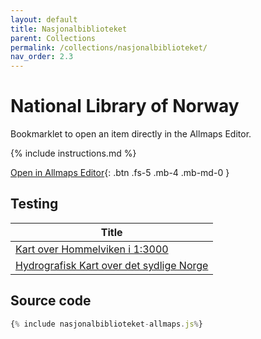 ```yaml
---
layout: default
title: Nasjonalbiblioteket
parent: Collections
permalink: /collections/nasjonalbiblioteket/
nav_order: 2.3
---
```

# National Library of Norway
Bookmarklet to open an item directly in the Allmaps Editor.

{% include instructions.md %}

<a href="{% include nasjonalbiblioteket-allmaps.min.js%}">Open in Allmaps Editor</a>{: .btn .fs-5 .mb-4 .mb-md-0 }

## Testing

| Title |
| --- |
| [Kart over Hommelviken i 1:3000   ](https://www.nb.no/items/336678d379874af1a5ad7c9c1b532dd7) |
| [Hydrografisk Kart over det sydlige Norge](https://www.nb.no/items/4be58ba9171d0ad7c26001d2a21cb5a2) |

## Source code

```js
{% include nasjonalbiblioteket-allmaps.js%}
```